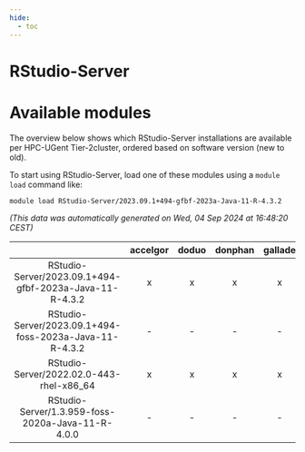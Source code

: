 ```yaml
---
hide:
  - toc
---
```


RStudio-Server
==============

# Available modules


The overview below shows which RStudio-Server installations are available per HPC-UGent Tier-2cluster, ordered based on software version (new to old).

To start using RStudio-Server, load one of these modules using a `module load` command like:

```shell
module load RStudio-Server/2023.09.1+494-gfbf-2023a-Java-11-R-4.3.2
```

*(This data was automatically generated on Wed, 04 Sep 2024 at 16:48:20 CEST)*  

| |accelgor|doduo|donphan|gallade|joltik|shinx|skitty|
| :---: | :---: | :---: | :---: | :---: | :---: | :---: | :---: |
|RStudio-Server/2023.09.1+494-gfbf-2023a-Java-11-R-4.3.2|x|x|x|x|x|-|x|
|RStudio-Server/2023.09.1+494-foss-2023a-Java-11-R-4.3.2|-|-|-|-|-|x|-|
|RStudio-Server/2022.02.0-443-rhel-x86_64|x|x|x|x|x|-|-|
|RStudio-Server/1.3.959-foss-2020a-Java-11-R-4.0.0|-|-|-|-|-|-|x|
